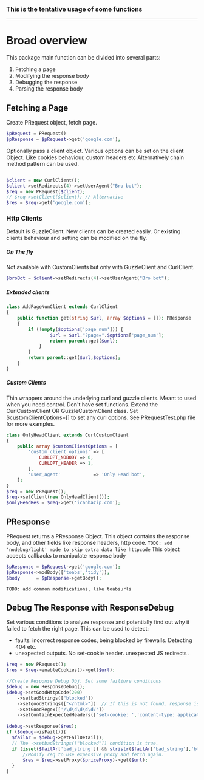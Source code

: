 ### This is the tentative usage of some functions  

---
# Broad overview
This package main function can be divided into several parts:
1. Fetching a page 
2. Modifying the response body
3. Debugging the response
4. Parsing the response body



## Fetching a Page

Create PRequest object, fetch page.
```php
$pRequest = PRequest()
$pResponse = $pRequest->get('google.com');

```
Optionally pass a client object. Various options can be set on the client Object. Like cookies behaviour, custom headers etc
Alternatively chain method pattern can be used.
```php

$client = new CurlClient();
$client->setRedirects(4)->setUserAgent("Bro bot");
$req = new PRequest($client);
// $req->setClient($client); // Alternative
$res = $req->get('google.com');
```
### Http Clients
Default is GuzzleClient. 
New clients can be created easily. Or existing clients behaviour and setting can be modified on the fly.  
##### On The fly
Not available with CustomClients but only with GuzzleClient and CurlClient.
```php
$broBot = $client->setRedirects(4)->setUserAgent("Bro bot");
```
##### Extended clients
```php
class AddPageNumClient extends CurlClient
{
    public function get(string $url, array $options = []): PResponse
    {
        if (!empty($options['page_num'])) {
                $url = $url."?page=".$options['page_num']; 
                return parent::get($url);
            }
        } 
        return parent::get($url,$options);
    }
}
```

##### Custom Clients
Thin wrappers around the underlying curl and guzzle clients. Meant to used when you need control. Don't have set functions.
Extend the CurlCustomClient OR GuzzleCustomClient class. Set $customClientOptions=[] to set any curl options. See PRequestTest.php file for more examples.
```php
class OnlyHeadClient extends CurlCustomClient
{
    public array $customClientOptions = [
        'custom_client_options' => [
            CURLOPT_NOBODY => 0,
            CURLOPT_HEADER => 1,
        ],
        'user_agent'            => 'Only Head bot',
    ];
} 
$req = new PRequest();
$req->setClient(new OnlyHeadClient());
$onlyHeadRes = $req->get('icanhazip.com');
```  

## PResponse
PRequest returns a PResponse Object.
This object contains the response body, and other fields like response headers, http code. 
`TODO: add 'nodebug/light' mode to skip extra data like httpcode`
This object accepts callbacks to manipulate response body
```php
$pResponse = $pRequest->get('google.com');
$pResponse->modBody(['toabs','tidy']);
$body      = $pResponse->getBody();
```
`TODO: add common modifications, like toabsurls`

## Debug The Response with ResponseDebug
Set various conditions to analyze response and potentially find out why it failed to fetch the right page.
This can be used to detect:
- faults: incorrect response codes, being blocked by firewalls. Detecting 404 etc.
- unexpected outputs. No set-cookie header. unexpected JS redirects .

```php
$req = new PRequest();
$res = $req->enableCookies()->get($url);

//Create Response Debug Obj. Set some failiure conditions
$debug = new ResponseDebug();
$debug->setGoodHttpCode(200)
    ->setbadStrings(["blocked"]) 
    ->setgoodStrings(["</html>"])  // If this is not found, response is considered failed.
    ->setGoodRegex(['/\d\d\d\d\d/'])
    ->setContainExpectedHeaders(['set-cookie: ','content-type: application/json']);
 
$debug->setResponse($res);
if ($debug->isFail()){
  $failAr = $debug->getFailDetail();
  // The ->setbadStrings(["blocked"]) condition is true. 
  if (isset($failAr['bad_string']) && stristr($failAr['bad_string'],'blocked')){
      //Modify req to use expensive proxy and fetch again.
      $res = $req->setProxy($priceProxy)->get($url);
  }
}
```
